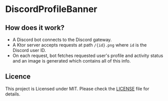 # DiscordProfileBanner

## How does it work?
- A Discord bot connects to the Discord gateway.
- A Ktor server accepts requests at path `/{id}.png` where `id` is the Discord user ID.
- On each request, bot fetches requested user's profile and activity status and an image is generated which contains all of this info.

## Licence
This project is Licensed under MIT. Please check the [LICENSE](https://github.com/Tweak4141/profile/blob/master/LICENSE) file for details.
